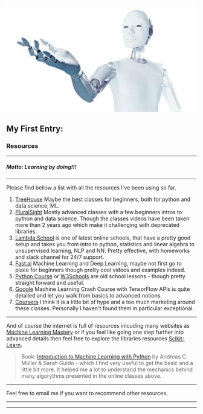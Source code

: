 ![# Welcome to my adventure](/images/robo27.jpg)

## My First Entry:

### Resources 
-------------------------
##### Motto: Learning by doing!!!
---------------------------------
Please find bellow a list with all the resources I've been using so far. 

1. [TreeHouse](https://teamtreehouse.com/home) Maybe the best classes for beginners, both for python and data science, ML. 
2. [PluralSight](https://www.pluralsight.com) Mostly advanced classes with a few beginners intros to python and data science. Though the classes videos have been taken more than 2 years ago which make it challenging with deprecated libraries. 
3. [Lambda School](https://www.lambdaschool.com) is one of latest online schools, that have a pretty good setup and takes you from intro to python, statistics and linear algebra to unsupervised learning, NLP and NN. Pretty effective, with homeworks and slack channel for 24/7 support. 
4. [Fast.ai](https://www.fast.ai) Machine Learning and Deep Learning, maybe not first go to place for beginners though pretty cool videos and examples indeed. 
5. [Python Course](https://www.python-course.eu/python3_for_loop.php) or [W3Schools](https://www.w3schools.com/python/default.asp) are old school lessons - though pretty straight forward and useful.
6. [Google](https://developers.google.com/machine-learning/crash-course/) Machine Learning Crash Course with TensorFlow APIs is quite detailed and let you walk from basics to advanced notions.
7. [Coursera](https://www.coursera.org/learn/machine-learning/) I think it is a little bit of hype and a too much marketing around these classes. Personally I haven't found them in particular exceptional. 

------------------------------------
And of course the internet is full of resources inlcuding many websites as [Machine Learning Mastery](https://machinelearningmastery.com/start-here/) or if you feel like going one step further into advanced details then feel free to explore the libraries resources [Scikit-Learn](https://scikit-learn.org/stable/).

> Book: [Introduction to Machine Learning with Python](https://www.goodreads.com/book/show/24346909-introduction-to-machine-learning-with-python) by Andreas C. Müller & Sarah Guido - which I find very useful to get the basic and a little bit more. It helped me a lot to understand the mechanics behind many algorythms presented in the online classes above. 

--------------------------------------
Feel free to email me if you want to recommend other resources. 

--------------------------------------
--------------------------------------
